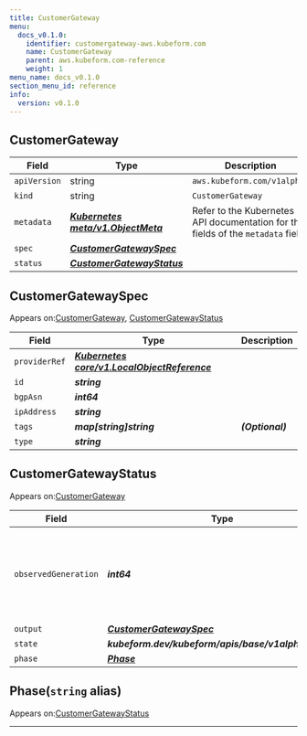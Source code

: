 ```yaml
---
title: CustomerGateway
menu:
  docs_v0.1.0:
    identifier: customergateway-aws.kubeform.com
    name: CustomerGateway
    parent: aws.kubeform.com-reference
    weight: 1
menu_name: docs_v0.1.0
section_menu_id: reference
info:
  version: v0.1.0
---
```


## CustomerGateway
| Field | Type | Description |
| ------ | ----- | ----------- |
| `apiVersion` | string | `aws.kubeform.com/v1alpha1` |
|    `kind` | string | `CustomerGateway` |
| `metadata` | ***[Kubernetes meta/v1.ObjectMeta](https://kubernetes.io/docs/reference/generated/kubernetes-api/v1.13/#objectmeta-v1-meta)***|Refer to the Kubernetes API documentation for the fields of the `metadata` field.|
| `spec` | ***[CustomerGatewaySpec](#customergatewayspec)***||
| `status` | ***[CustomerGatewayStatus](#customergatewaystatus)***||
## CustomerGatewaySpec

Appears on:[CustomerGateway](#customergateway), [CustomerGatewayStatus](#customergatewaystatus)

| Field | Type | Description |
| ------ | ----- | ----------- |
| `providerRef` | ***[Kubernetes core/v1.LocalObjectReference](https://kubernetes.io/docs/reference/generated/kubernetes-api/v1.13/#localobjectreference-v1-core)***||
| `id` | ***string***||
| `bgpAsn` | ***int64***||
| `ipAddress` | ***string***||
| `tags` | ***map[string]string***| ***(Optional)*** |
| `type` | ***string***||
## CustomerGatewayStatus

Appears on:[CustomerGateway](#customergateway)

| Field | Type | Description |
| ------ | ----- | ----------- |
| `observedGeneration` | ***int64***| ***(Optional)*** Resource generation, which is updated on mutation by the API Server.|
| `output` | ***[CustomerGatewaySpec](#customergatewayspec)***| ***(Optional)*** |
| `state` | ***kubeform.dev/kubeform/apis/base/v1alpha1.State***| ***(Optional)*** |
| `phase` | ***[Phase](#phase)***| ***(Optional)*** |
## Phase(`string` alias)

Appears on:[CustomerGatewayStatus](#customergatewaystatus)

---
